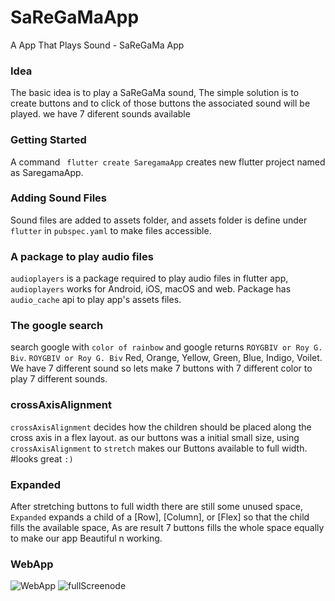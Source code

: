 # SaReGaMaApp

A App That Plays Sound - SaReGaMa App 

### Idea
The basic idea is to  play a SaReGaMa sound, The simple solution is to create buttons and to click of those buttons the associated sound will be played. we have 7 diferent sounds available

### Getting Started
A command ``` flutter create SaregamaApp``` creates new flutter project named as SaregamaApp.

### Adding Sound Files
Sound files are added to assets folder, and assets folder is define under
```flutter``` in ```pubspec.yaml``` to make files accessible.

### A package to play audio files
```audioplayers``` is a package required to play audio files in flutter app, ```audioplayers``` works for Android, iOS, macOS and web. Package has ```audio_cache``` api to play app's assets files.

### The google search
search google with ```color of rainbow``` and google returns ```ROYGBIV or Roy G. Biv```.
```ROYGBIV or Roy G. Biv``` Red, Orange, Yellow, Green, Blue, Indigo, Voilet. We have 7 different sound so lets make 7 buttons with 7 different color to play 7 different sounds.

### crossAxisAlignment
```crossAxisAlignment``` decides how the children should be placed along the cross axis in a flex layout.
as our buttons was a initial small size, using ```crossAxisAlignment``` to ```stretch``` makes our Buttons available to full width. #looks great ```:)```

### Expanded
After stretching buttons to full width there are still some unused space, ```Expanded``` expands a child of a [Row], [Column], or [Flex] so that the child fills the available space, As are result 7 buttons fills the whole space equally to make our app Beautiful n working.

### WebApp
![WebApp](https://raw.githubusercontent.com/Rahulshahare/SaregamaApp/master/test/webapp.png)
![fullScreenode](https://raw.githubusercontent.com/Rahulshahare/SaregamaApp/master/test/fullscreen.png)